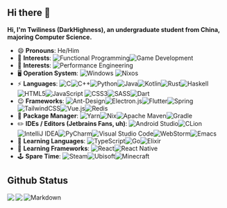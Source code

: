 ## Hi there 👋

**Hi, I'm Twiliness (DarkHighness), an undergraduate student from China, majoring Computer Science.**

* 😄 **Pronouns**: He/Him
* 🔑 **Interests**: ![Functional Programming](https://img.shields.io/badge/Functional%20Programming-5e5086?style=for-the-badge&logo=haskell&logoColor=white)![Game Development](https://img.shields.io/badge/Game%20Development-%23000000.svg?style=for-the-badge&logo=unity&logoColor=white)
* 🧪 **Interests**: ![Performance Engineering](https://img.shields.io/badge/Performance%20Engineering-6078FF?style=for-the-badge&logo=baremetrics&logoColor=white)
* 🖥️ **Operation System**: ![Windows](https://img.shields.io/badge/Windows-0078D6?style=for-the-badge&logo=windows&logoColor=white) ![Nixos](https://img.shields.io/badge/NIXOS-%234B275F.svg?style=for-the-badge&logo=nixos&logoColor=white)
* ⚡ **Languages**:  ![C](https://img.shields.io/badge/C-00599C?style=for-the-badge&logo=c&logoColor=white)![C++](https://img.shields.io/badge/C%2B%2B-00599C?style=for-the-badge&logo=c%2B%2B&logoColor=white)![Python](https://img.shields.io/badge/Python-3776AB?style=for-the-badge&logo=python&logoColor=white)![Java](https://img.shields.io/badge/Java-ED8B00?style=for-the-badge&logo=java&logoColor=white)![Kotlin](https://img.shields.io/badge/Kotlin-0095D5?&style=for-the-badge&logo=kotlin&logoColor=white)![Rust](https://img.shields.io/badge/Rust-000000?style=for-the-badge&logo=rust&logoColor=white)![Haskell](https://img.shields.io/badge/Haskell-5e5086?style=for-the-badge&logo=haskell&logoColor=white)![HTML5](https://img.shields.io/badge/html5-%23E34F26.svg?style=for-the-badge&logo=html5&logoColor=white)![JavaScript](https://img.shields.io/badge/javascript-%23323330.svg?style=for-the-badge&logo=javascript&logoColor=%23F7DF1E)	![CSS3](https://img.shields.io/badge/css3-%231572B6.svg?style=for-the-badge&logo=css3&logoColor=white)![SASS](https://img.shields.io/badge/SASS-hotpink.svg?style=for-the-badge&logo=SASS&logoColor=white)![Dart](https://img.shields.io/badge/dart-%230175C2.svg?style=for-the-badge&logo=dart&logoColor=white)
* 😉 **Frameworks**: ![Ant-Design](https://img.shields.io/badge/-AntDesign-%230170FE?style=for-the-badge&logo=ant-design&logoColor=white)![Electron.js](https://img.shields.io/badge/Electron-191970?style=for-the-badge&logo=Electron&logoColor=white)![Flutter](https://img.shields.io/badge/Flutter-%2302569B.svg?style=for-the-badge&logo=Flutter&logoColor=white)![Spring](https://img.shields.io/badge/spring-%236DB33F.svg?style=for-the-badge&logo=spring&logoColor=white)![TailwindCSS](https://img.shields.io/badge/tailwindcss-%2338B2AC.svg?style=for-the-badge&logo=tailwind-css&logoColor=white)![Vue.js](https://img.shields.io/badge/vuejs-%2335495e.svg?style=for-the-badge&logo=vuedotjs&logoColor=%234FC08D)![Redis](https://img.shields.io/badge/redis-%23DD0031.svg?style=for-the-badge&logo=redis&logoColor=white)
* 🎁 **Package Manager**: ![Yarn](https://img.shields.io/badge/yarn-%232C8EBB.svg?style=for-the-badge&logo=yarn&logoColor=white)![Nix](https://img.shields.io/badge/NIX-%234B275F.svg?style=for-the-badge&logo=nixos&logoColor=white)![Apache Maven](https://img.shields.io/badge/Maven-C71A36?style=for-the-badge&logo=Apache%20Maven&logoColor=white)![Gradle](https://img.shields.io/badge/Gradle-02303A.svg?style=for-the-badge&logo=Gradle&logoColor=white)
* ✏️ **IDEs / Editors (Jetbrains Fans, uh)**: ![Android Studio](https://img.shields.io/badge/Android%20Studio-3DDC84.svg?style=for-the-badge&logo=android-studio&logoColor=white)![CLion](https://img.shields.io/badge/CLion-black?style=for-the-badge&logo=clion&logoColor=white)![IntelliJ IDEA](https://img.shields.io/badge/IntelliJIDEA-000000.svg?style=for-the-badge&logo=intellij-idea&logoColor=white)![PyCharm](https://img.shields.io/badge/pycharm-143?style=for-the-badge&logo=pycharm&logoColor=black&color=black&labelColor=green)![Visual Studio Code](https://img.shields.io/badge/Visual%20Studio%20Code-0078d7.svg?style=for-the-badge&logo=visual-studio-code&logoColor=white)![WebStorm](https://img.shields.io/badge/webstorm-143?style=for-the-badge&logo=webstorm&logoColor=white&color=black)![Emacs](https://img.shields.io/badge/Emacs-%237F5AB6.svg?&style=for-the-badge&logo=gnu-emacs&logoColor=white)
* 🔮 **Learning Languages**: ![TypeScript](https://img.shields.io/badge/typescript-%23007ACC.svg?style=for-the-badge&logo=typescript&logoColor=white)![Go](https://img.shields.io/badge/go-%2300ADD8.svg?style=for-the-badge&logo=go&logoColor=white)![Elixir](https://img.shields.io/badge/elixir-%234B275F.svg?style=for-the-badge&logo=elixir&logoColor=white)
* 🎨 **Learning Frameworks**: ![React](https://img.shields.io/badge/react-%2320232a.svg?style=for-the-badge&logo=react&logoColor=%2361DAFB)![React Native](https://img.shields.io/badge/react_native-%2320232a.svg?style=for-the-badge&logo=react&logoColor=%2361DAFB)
* 🕹️ **Spare Time**: ![Steam](https://img.shields.io/badge/steam-%23000000.svg?style=for-the-badge&logo=steam&logoColor=white)![Ubisoft](https://img.shields.io/badge/Ubisoft-%23F5F5F5.svg?style=for-the-badge&logo=Ubisoft&logoColor=black)![Minecraft](https://img.shields.io/badge/Minecraft-%2376B900.svg?style=for-the-badge&logo=minecraft&logoColor=white)

## Github Status

<div> 
	<a href="https://github.com/DarkHighness">
		<img align="left" src="https://github-readme-stats.vercel.app/api?username=DarkHighness&show_icons=true&icon_color=805AD5&text_color=718096&bg_color=ffffff&hide_border=true&count_private=true" />
	</a>
	<a href="https://github.com/DarkHighness">
		<img align="left" src="https://github-readme-stats.vercel.app/api/top-langs/?username=DarkHighness&show_icons=true&icon_color=805AD5&text_color=718096&bg_color=ffffff&hide_border=true&count_private=true">
	</a>
</div>

![Markdown](https://img.shields.io/badge/markdown%20💘-%23000000.svg?style=for-the-badge&logo=markdown&logoColor=white)




